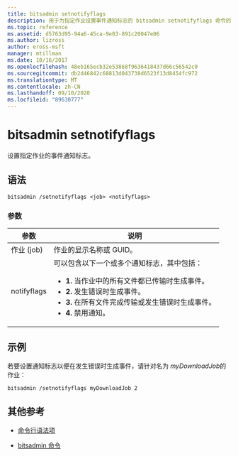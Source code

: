 ```yaml
---
title: bitsadmin setnotifyflags
description: 用于为指定作业设置事件通知标志的 bitsadmin setnotifyflags 命令的参考文章。
ms.topic: reference
ms.assetid: d5763d95-94a6-45ca-9e03-891c20047e06
ms.author: lizross
author: eross-msft
manager: mtillman
ms.date: 10/16/2017
ms.openlocfilehash: 48eb165ecb32e53868f9636418437d66c56542c0
ms.sourcegitcommit: db2d46842c68813d043738d6523f13d8454fc972
ms.translationtype: MT
ms.contentlocale: zh-CN
ms.lasthandoff: 09/10/2020
ms.locfileid: "89630777"
---
```

# <a name="bitsadmin-setnotifyflags"></a>bitsadmin setnotifyflags

设置指定作业的事件通知标志。

## <a name="syntax"></a>语法

```
bitsadmin /setnotifyflags <job> <notifyflags>
```

### <a name="parameters"></a>参数

| 参数 | 说明 |
| --------- | ----------- |
| 作业 (job) | 作业的显示名称或 GUID。 |
| notifyflags | 可以包含以下一个或多个通知标志，其中包括：<ul><li>**1.** 当作业中的所有文件都已传输时生成事件。</li><li>**2.** 发生错误时生成事件。</li><li>**3.** 在所有文件完成传输或发生错误时生成事件。</li><li>**4.** 禁用通知。</li></ul> |

## <a name="examples"></a>示例

若要设置通知标志以便在发生错误时生成事件，请针对名为 *myDownloadJob*的作业：

```
bitsadmin /setnotifyflags myDownloadJob 2
```

## <a name="additional-references"></a>其他参考

- [命令行语法项](command-line-syntax-key.md)

- [bitsadmin 命令](bitsadmin.md)
